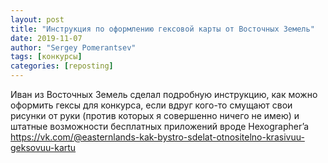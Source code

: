 ```yaml
---
layout: post
title: "Инструкция по оформлению гексовой карты от Восточных Земель"
date: 2019-11-07
author: "Sergey Pomerantsev"
tags: [конкурсы]
categories: [reposting]
---
```


Иван из Восточных Земель сделал подробную инструкцию, как можно оформить гексы для конкурса, если вдруг кого-то смущают свои рисунки от руки (против которых я совершенно ничего не имею) и штатные возможности бесплатных приложений вроде Hexographer’a
<https://vk.com/@easternlands-kak-bystro-sdelat-otnositelno-krasivuu-geksovuu-kartu>
